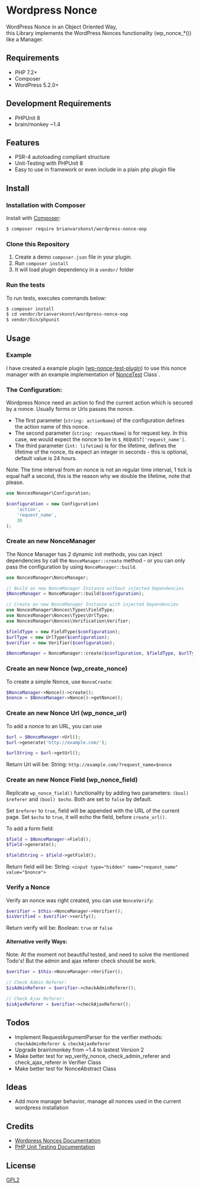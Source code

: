 # Wordpress Nonce
WordPress Nonce in an Object Oriented Way,\
this Library implements the WordPress Nonces functionality (wp_nonce_*()) like a Manager.

## Requirements
- PHP 7.2+
- Composer
- WordPress 5.2.0+

## Development Requirements
- PHPUnit 8
- brain/monkey ~1.4

## Features
* PSR-4 autoloading compliant structure
* Unit-Testing with PHPUnit 8
* Easy to use in framework or even include in a plain php plugin file

## Install
### Installation with Composer

Install with [Composer](https://getcomposer.org):

```sh
$ composer require brianvarskonst/wordpress-nonce-oop
```

### Clone this Repository
1. Create a demo `composer.json` file in your plugin.
2. Run `composer install`
3. It will load plugin dependency in a `vendor/` folder

### Run the tests
To run tests, executes commands below:

```sh
$ composer install
$ cd vendor/brianvarskonst/wordpress-nonce-oop
$ vendor/bin/phpunit
```

## Usage
### Example
I have created a example plugin ([wp-nonce-test-plugin](https://github.com/brianvarskonst/wordpress-nonce-oop/blob/master/wp-nonce-test-plugin.php)) to use this nonce manager with an example implementation of [NonceTest](https://github.com/brianvarskonst/wordpress-nonce-oop/blob/master/NonceTest.php) Class`.

### The Configuration:
Wordpress Nonce need an action to find the current action which is secured by a nonce.
Usually forms or Urls passes the nonce. 

- The first parameter (`string: actionName`) of the configuration defines the action name of this nonce.  
- The second parameter (`string: requestName`) is for request key. In this case, we would expect the nonce to be in `$_REQUEST['request_name']`.
- The third parameter (`int: lifetime`) is for the lifetime, defines the lifetime of the nonce, its expect an integer in seconds - this is optional, default value is 24 hours.

Note: The time interval from an nonce is not an regular time interval, 1 tick is equal half a second, this is the reason why we double the lifetime, note that please.

```php
use NoncesManager\Configuration;

$configuration = new Configuration( 
	'action', 
	'request_name',
    30 
);
```

### Create an new NonceManager
The Nonce Manager has 2 dynamic init methods, you can inject dependencies by call the `NonceManager::create` method - or you can only pass the configuration by using `NonceManager::build`.


```php
use NoncesManager\NonceManager;

// Build an new NonceManager Instance without injected Dependencies 
$NonceManager = NonceManager::build($configuration);

// Create an new NonceManager Instance with injected Dependencies
use NoncesManager\Nonces\Types\FieldType;
use NoncesManager\Nonces\Types\UrlType;
use NoncesManager\Nonces\Verification\Verifier;

$fieldType = new FieldType($configuration);
$urlType = new UrlType($configuration);
$verifier = new Verifier($configuration);

$NonceManager = NonceManager::create($configuration, $fieldType, $urlType, $verifier);
```

### Create an new Nonce (wp_create_nonce)
To create a simple Nonce, use `NonceCreate`:

```php
$NonceManager->Nonce()->create();
$nonce = $NonceManager->Nonce()->getNonce();
```

### Create an new Nonce Url (wp_nonce_url)
To add a nonce to an URL, you can use

```php
$url = $NonceManager->Url();
$url->generate('http://example.com/');

$urlString = $url->getUrl();
```
Return Url will be: String: `http://example.com/?request_name=$nonce`

### Create an new Nonce Field (wp_nonce_field)
Replicate `wp_nonce_field()` functionality by adding two parameters: `(bool) $referer` and `(bool) $echo`. Both are set to `false` by default. 

Set `$referer` to `true`, field will be appended with the URL of the current page. 
Set `$echo` to `true`, it will echo the field, before `create_url()`.

To add a form field:

```php
$field = $NonceManager->Field();
$field->generate();

$fieldString = $field->getField();
```
Return field will be: String: `<input type="hidden" name="request_name" value="$nonce">`

### Verify a Nonce
Verify an nonce was right created, you can use `NonceVerify`:

```php
$verifier = $this->NonceManager->Verifier();
$isVerified = $verifier->verify();
```

Return verify will be: Boolean: `true` or `false`

#### Alternative verify Ways:
Note: At the moment not beautiful tested, and need to solve the mentioned Todo's!
But the admin and ajax referer check should be work.

```php
$verifier = $this->NonceManager->Verifier();

// Check Admin Referer:
$isAdminReferer = $verifier->checkAdminReferer();

// Check Ajax Referer:
$isAjaxReferer = $verifier->checkAjaxReferer();
```

## Todos
- Implement RequestArgumentParser for the verifier methods: `checkAdminReferer & checkAjaxReferer`
- Upgrade brain\monkey from ~1.4 to lastest Version 2
- Make better test for wp_verify_nonce, check_admin_referer and check_ajax_referer in Verifier Class
- Make better test for NonceAbstract Class

## Ideas
- Add more manager behavior, manage all nonces used in the current wordpress installation

## Credits
* [Wordpress Nonces Documentation](https://codex.wordpress.org/WordPress_Nonces)
* [PHP Unit Testing Documentation](https://phpunit.de)

## License
[GPL2](https://www.gnu.de/documents/gpl-2.0.en.html)
